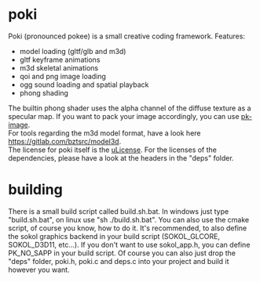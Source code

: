 # poki
Poki (pronounced pokee) is a small creative coding framework.
Features:
- model loading (gltf/glb and m3d)
- gltf keyframe animations
- m3d skeletal animations
- qoi and png image loading
- ogg sound loading and spatial playback
- phong shading

The builtin phong shader uses the alpha channel of the diffuse texture as a specular map.
If you want to pack your image accordingly, you can use [pk-image](https://github.com/arnkov/pk-image). \
For tools regarding the m3d model format, have a look here https://gitlab.com/bztsrc/model3d. \
The license for poki itself is the [uLicense](https://github.com/r-lyeh/uLicense). For the licenses
of the dependencies, please have a look at the headers in the "deps" folder.

# building
There is a small build script called build.sh.bat. In windows just type "build.sh.bat", on linux use "sh ./build.sh.bat".
You can also use the cmake script, of course you know, how to do it. It's recommended, to also define the sokol graphics
backend in your build script (SOKOL_GLCORE, SOKOL_D3D11, etc...). If you don't want to use sokol_app.h, you can define
PK_NO_SAPP in your build script. Of course you can also just drop the "deps" folder, poki.h, poki.c and deps.c into your
project and build it however you want.
